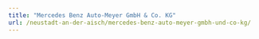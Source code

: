 ```yaml
---
title: "Mercedes Benz Auto-Meyer GmbH & Co. KG"
url: /neustadt-an-der-aisch/mercedes-benz-auto-meyer-gmbh-und-co-kg/
---
```

